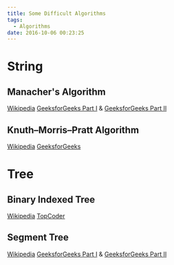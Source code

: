 ```yaml
---
title: Some Difficult Algorithms
tags:
  - Algorithms
date: 2016-10-06 00:23:25
---
```



# String #

## Manacher's Algorithm ##

[Wikipedia](https://en.wikipedia.org/wiki/Longest_palindromic_substring)
[GeeksforGeeks Part I](http://www.geeksforgeeks.org/manachers-algorithm-linear-time-longest-palindromic-substring-part-1/) & [GeeksforGeeks Part II](http://www.geeksforgeeks.org/manachers-algorithm-linear-time-longest-palindromic-substring-part-2/)

## Knuth–Morris–Pratt Algorithm ##

[Wikipedia](https://en.wikipedia.org/wiki/Knuth%E2%80%93Morris%E2%80%93Pratt_algorithm)
[GeeksforGeeks](http://www.geeksforgeeks.org/searching-for-patterns-set-2-kmp-algorithm/)

# Tree #

## Binary Indexed Tree ##

[Wikipedia](https://en.wikipedia.org/wiki/Fenwick_tree)
[TopCoder](https://www.topcoder.com/community/data-science/data-science-tutorials/binary-indexed-trees/)

## Segment Tree ##

[Wikipedia](https://en.wikipedia.org/wiki/Segment_tree)
[GeeksforGeeks Part I](http://www.geeksforgeeks.org/segment-tree-set-1-sum-of-given-range/) & [GeeksforGeeks Part II](http://www.geeksforgeeks.org/segment-tree-set-1-sum-of-given-range/)
